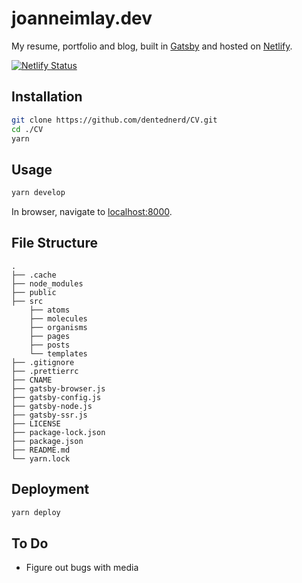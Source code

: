 # joanneimlay.dev

My resume, portfolio and blog, built in [Gatsby](https://www.gatsbyjs.org/) and hosted on [Netlify](https:///www.netlify.com).

[![Netlify Status](https://api.netlify.com/api/v1/badges/5dafda63-13c3-41e3-bd7d-68c386fca16f/deploy-status)](https://app.netlify.com/sites/joanneimlay/deploys)

## Installation

```sh
git clone https://github.com/dentednerd/CV.git
cd ./CV
yarn
```

## Usage

```sh
yarn develop
```

In browser, navigate to [localhost:8000](http://localhost:8000).

## File Structure

    .
    ├── .cache
    ├── node_modules
    ├── public
    ├── src
        ├── atoms
        ├── molecules
        ├── organisms
        ├── pages
        ├── posts
        └── templates
    ├── .gitignore
    ├── .prettierrc
    ├── CNAME
    ├── gatsby-browser.js
    ├── gatsby-config.js
    ├── gatsby-node.js
    ├── gatsby-ssr.js
    ├── LICENSE
    ├── package-lock.json
    ├── package.json
    ├── README.md
    └── yarn.lock

## Deployment

```sh
yarn deploy
```

## To Do

* Figure out bugs with media
